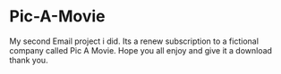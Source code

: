 # Pic-A-Movie
My second Email project i did. Its a renew subscription to a fictional company called Pic A Movie.
Hope you all enjoy and give it a download thank you.
